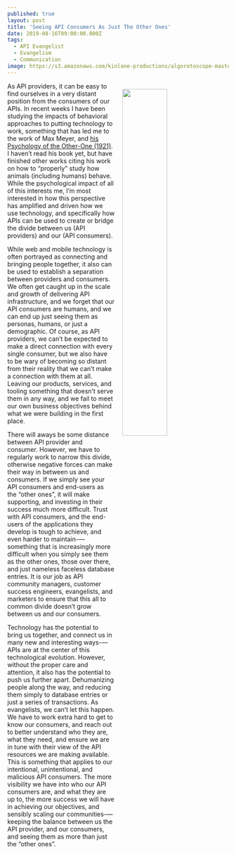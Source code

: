 ```yaml
---
published: true
layout: post
title: 'Seeing API Consumers As Just The Other Ones'
date: 2019-08-16T09:00:00.000Z
tags:
  - API Evangelist
  - Evangelism
  - Communication
image: https://s3.amazonaws.com/kinlane-productions/algorotoscope-master/border-crossing-bordercrossing-dali-three.png
---
```

<img src="{{ page.image }}" width="45%" align="right" style="padding: 15px;" />
As API providers, it can be easy to find ourselves in a very distant position from the consumers of our APIs. In recent weeks I have been studying the impacts of behavioral approaches to putting technology to work, something that has led me to the work of Max Meyer, and <a href="https://www.amazon.com/Psychology-Other-One-1921-Friedrich-Meyer/dp/1112557342?SubscriptionId=AKIAILSHYYTFIVPWUY6Q&tag=duckduckgo-ffab-20&linkCode=xm2&camp=2025&creative=165953&creativeASIN=1112557342">his Psychology of the Other-One (1921)</a>. I haven’t read his book yet, but have finished other works citing his work on how to “properly” study how animals (including humans) behave. While the psychological impact of all of this interests me, I’m most interested in how this perspective has amplified and driven how we use technology, and specifically how APIs can be used to create or bridge the divide between us (API providers) and our (API consumers).

While web and mobile technology is often portrayed as connecting and bringing people together, it also can be used to establish a separation between providers and consumers. We often get caught up in the scale and growth of delivering API infrastructure, and we forget that our API consumers are humans, and we can end up just seeing them as personas, humans, or just a demographic. Of course, as API providers, we can’t be expected to make a direct connection with every single consumer, but we also have to be wary of becoming so distant from their reality that we can’t make a connection with them at all. Leaving our products, services, and tooling something that doesn’t serve them in any way, and we fail to meet our own business objectives behind what we were building in the first place.

There will aways be some distance between API provider and consumer. However, we have to regularly work to narrow this divide, otherwise negative forces can make their way in between us and consumers. If we simply see your API consumers and end-users as the “other ones”, it will make supporting, and investing in their success much more difficult. Trust with API consumers, and the end-users of the applications they develop is tough to achieve, and even harder to maintain-—something that is increasingly more difficult when you simply see them as the other ones, those over there, and just nameless faceless database entries. It is our job as API community managers, customer success engineers, evangelists, and marketers to ensure that this all to common divide doesn’t grow between us and our consumers.

Technology has the potential to bring us together, and connect us in many new and interesting ways-—APIs are at the center of this technological evolution. However, without the proper care and attention, it also has the potential to push us further apart. Dehumanizing people along the way, and reducing them simply to database entries or just a series of transactions. As evangelists, we can’t let this happen. We have to work extra hard to get to know our consumers, and reach out to better understand who they are, what they need, and ensure we are in tune with their view of the API resources we are making available. This is something that applies to our intentional, unintentional, and malicious API consumers. The more visibility we have into who our API consumers are, and what they are up to, the more success we will have in achieving our objectives, and sensibly scaling our communities-—keeping the balance between us the API provider, and our consumers, and seeing them as more than just the “other ones”.

